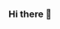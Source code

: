 ### Hi there 👋



<!--
**brunokoga/brunokoga** is a ✨ _special_ ✨ repository because its `README.md` (this file) appears on your GitHub profile.

- LinkedIn: https://www.linkedin.com/in/bruno-koga/
- Personal Page: https://www.brunokoga.com

Here are some ideas to get you started:

- 🔭 I’m currently working on ...
- 🌱 I’m currently learning ...
- 👯 I’m looking to collaborate on ...
- 🤔 I’m looking for help with ...
- 💬 Ask me about ...
- 📫 How to reach me: ...
- 😄 Pronouns: ...
- ⚡ Fun fact: ...
-->
